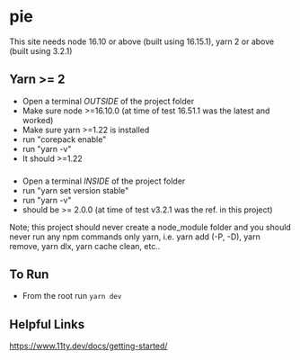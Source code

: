 # pie

This site needs node 16.10 or above (built using 16.15.1), yarn 2 or above (built using 3.2.1)

## Yarn >= 2

- Open a terminal *OUTSIDE* of the project folder
- Make sure node >=16.10.0 (at time of test 16.51.1 was the latest and worked)
- Make sure yarn >=1.22 is installed
- run "corepack enable"
- run "yarn -v"
- It should >=1.22
###
- Open a terminal *INSIDE* of the project folder
- run "yarn set version stable"
- run "yarn -v"
- should be >= 2.0.0 (at time of test v3.2.1 was the ref. in this project)

Note; this project should never create a node_module folder and you should never run any npm commands only yarn, i.e. yarn add (-P, -D), yarn remove, yarn dlx, yarn cache clean, etc..

## To Run

- From the root run `yarn dev`

## Helpful Links

https://www.11ty.dev/docs/getting-started/
